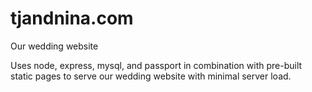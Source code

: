 # tjandnina.com
Our wedding website

Uses node, express, mysql, and passport in combination with pre-built static pages to serve
our wedding website with minimal server load.

